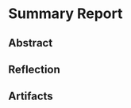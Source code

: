 # <your project title> Summary Report 

## Abstract
 <!-- a one paragraph "abstract" type overview of what your project consists of.  This should be written for a general programmer audience, something that anyone who has taken up to 211 could understand. Style-wise it should be a scientific abstract. -->

## Reflection
 <!-- a one paragraph reflection that summarizes challenges faced and what you learned doing your project, the audience here is Dr. Brown -->

## Artifacts 

<!-- links to other materials required for assessing the project.  This can be a public facing web resource, a private repository, or a shared file on URI google Drive.  -->
